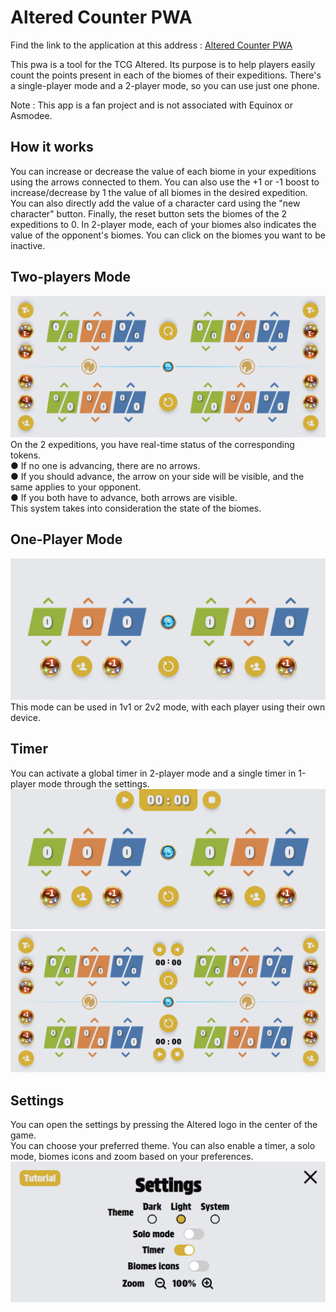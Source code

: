 # Altered Counter PWA
Find the link to the application at this address :
[Altered Counter PWA](https://apps.mrdo.fr/altered/)

This pwa is a tool for the TCG Altered. Its purpose is to help players easily count the points present in each of the biomes of their expeditions.
There's a single-player mode and a 2-player mode, so you can use just one phone.

Note : This app is a fan project and is not associated with Equinox or Asmodee.

## How it works
You can increase or decrease the value of each biome in your expeditions using the arrows connected to them. You can also use the +1 or -1 boost to increase/decrease by 1 the value of all biomes in the desired expedition. You can also directly add the value of a character card using the "new character" button. Finally, the reset button sets the biomes of the 2 expeditions to 0. In 2-player mode, each of your biomes also indicates the value of the opponent's biomes.
You can click on the biomes you want to be inactive.

## Two-players Mode
![Two-players light mode](static/Assets/readmeImages/twoPlayersLight.png)
On the 2 expeditions, you have real-time status of the corresponding tokens. <br>
● If no one is advancing, there are no arrows. <br>
● If you should advance, the arrow on your side will be visible, and the same applies to your opponent. <br>
● If you both have to advance, both arrows are visible. <br>
This system takes into consideration the state of the biomes.

##  One-Player Mode
![One-player light mode](static/Assets/readmeImages/onePlayerLight.png)
This mode can be used in 1v1 or 2v2 mode, with each player using their own device.

##  Timer
You can activate a global timer in 2-player mode and a single timer in 1-player mode through the settings.
![One-player timer](static/Assets/readmeImages/onePlayerTimer.png) ![Two-player timers](static/Assets/readmeImages/twoPlayersTimer.png)

## Settings
You can open the settings by pressing the Altered logo in the center of the game. <br>
You can choose your preferred theme.
You can also enable a timer, a solo mode, biomes icons and zoom based on your preferences.
![Settings](static/Assets/readmeImages/settings.png)
